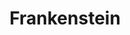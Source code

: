 ---
layout: video
series: Angry Video Game Nerd
season: 3
episode: 58
title: "Frankenstein"
permalink: /avgn/episode-58
video_info:
  - youtube;YouTube;cOfHlihgOn0
  - youtube;Higher quality reupload;MjUHdz2_v_o
  - drive;ScrewAttack version;1vji20BLx6cq5otU8YjrMTRYHEkOd1Tdk
release_date: 2008-10-29
mike_notes:
toggle: off
title-cards:
  - episode-58.jpg
---